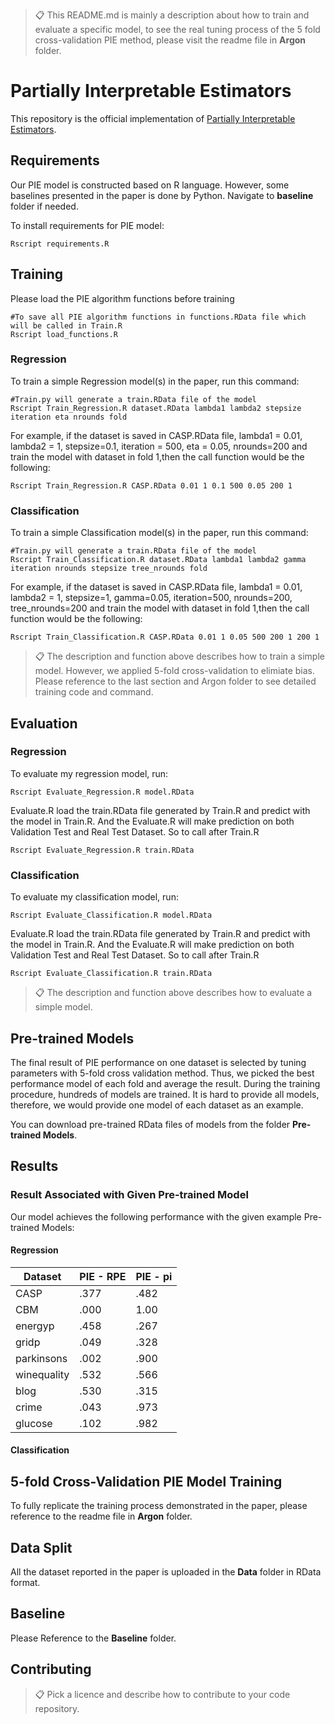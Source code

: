 >📋  This README.md is mainly a description about how to train and evaluate a specific model, to see the real tuning process of the 5 fold cross-validation PIE method, please visit the readme file in **Argon** folder.

# Partially Interpretable Estimators

This repository is the official implementation of [Partially Interpretable Estimators](https://arxiv.org/abs/2030.12345). 

<!-- 
>📋  Optional: include a graphic explaining your approach/main result, bibtex entry, link to demos, blog posts and tutorials
-->
## Requirements

Our PIE model is constructed based on R language. However, some baselines presented in the paper is done by Python. Navigate to **baseline** folder if needed.

To install requirements for PIE model:

```setup
Rscript requirements.R
```

<!-- 
>📋  Describe how to set up the environment, e.g. pip/conda/docker commands, download datasets, etc...
-->
## Training
Please load the PIE algorithm functions before training
```train
#To save all PIE algorithm functions in functions.RData file which will be called in Train.R
Rscript load_functions.R 
```
### Regression
To train a simple Regression model(s) in the paper, run this command:

```train
#Train.py will generate a train.RData file of the model
Rscript Train_Regression.R dataset.RData lambda1 lambda2 stepsize iteration eta nrounds fold

```
For example, if the dataset is saved in CASP.RData file, lambda1 = 0.01, lambda2 = 1, stepsize=0.1, iteration = 500, eta = 0.05, nrounds=200 and train the model with dataset in fold 1,then the call function would be the following:

```train
Rscript Train_Regression.R CASP.RData 0.01 1 0.1 500 0.05 200 1
```
### Classification
To train a simple Classification model(s) in the paper, run this command:

```train
#Train.py will generate a train.RData file of the model
Rscript Train_Classification.R dataset.RData lambda1 lambda2 gamma iteration nrounds stepsize tree_nrounds fold
```
For example, if the dataset is saved in CASP.RData file, lambda1 = 0.01, lambda2 = 1, stepsize=1, gamma=0.05, iteration=500, nrounds=200, tree_nrounds=200 and train the model with dataset in fold 1,then the call function would be the following:


```train
Rscript Train_Classification.R CASP.RData 0.01 1 0.05 500 200 1 200 1
```
>📋  The description and function above describes how to train a simple model. However, we applied 5-fold cross-validation to elimiate bias. Please reference to the last section and Argon folder to see detailed training code and command.

## Evaluation

### Regression
To evaluate my regression model, run:

```eval
Rscript Evaluate_Regression.R model.RData
```
Evaluate.R load the train.RData file generated by Train.R and predict with the model in Train.R. And the Evaluate.R will make prediction on both Validation Test and Real Test Dataset. So to call after Train.R

```eval
Rscript Evaluate_Regression.R train.RData
```
### Classification
To evaluate my classification model, run:

```eval
Rscript Evaluate_Classification.R model.RData
```
Evaluate.R load the train.RData file generated by Train.R and predict with the model in Train.R. And the Evaluate.R will make prediction on both Validation Test and Real Test Dataset. So to call after Train.R

```eval
Rscript Evaluate_Classification.R train.RData
```
>📋  The description and function above describes how to evaluate a simple model.

## Pre-trained Models
The final result of PIE performance on one dataset is selected by tuning parameters with 5-fold cross validation method. Thus, we picked the best performance model of each fold and average the result. During the training procedure, hundreds of models are trained. It is hard to provide all models, therefore, we would provide one model of each dataset as an example.

You can download pre-trained RData files of models from the folder **Pre-trained Models**.

<!-- 
- [My awesome model](https://drive.google.com/mymodel.pth) trained on ImageNet using parameters x,y,z. 

>📋  Give a link to where/how the pretrained models can be downloaded and how they were trained (if applicable).  Alternatively you can have an additional column in your results table with a link to the models.
-->
## Results

### Result Associated with Given Pre-trained Model
Our model achieves the following performance with the given example Pre-trained Models:

#### Regression
| Dataset            |   PIE - RPE     |   PIE - pi     |
| ------------------ |---------------- | -------------- |
| CASP               |     .377        |      .482      |
| CBM                |     .000        |      1.00      |
| energyp            |     .458        |      .267      |
| gridp              |     .049        |      .328      |
| parkinsons         |     .002        |      .900      |
| winequality        |     .532        |      .566      |
| blog               |     .530        |      .315      |
| crime              |     .043        |      .973      |
| glucose            |     .102        |      .982      |
#### Classification

<!-- 
>📋  Include a table of results from your paper, and link back to the leaderboard for clarity and context. If your main result is a figure, include that figure and link to the command or notebook to reproduce it. 
-->
## 5-fold Cross-Validation PIE Model Training
To fully replicate the training process demonstrated in the paper, please reference to the readme file in **Argon** folder.

## Data Split
All the dataset reported in the paper is uploaded in the **Data** folder in RData format.

## Baseline
Please Reference to the **Baseline** folder.

## Contributing

>📋  Pick a licence and describe how to contribute to your code repository. 
